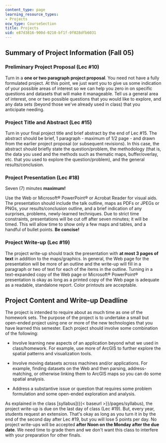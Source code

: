 ```yaml
---
content_type: page
learning_resource_types:
- Projects
ocw_type: CourseSection
title: Projects
uid: e87d3816-900d-0210-bf1f-0f028dfb6031
---
```


Summary of Project Information (Fall 05)
----------------------------------------

### Preliminary Project Proposal (Lec #10)

Turn in a **one or two paragraph project proposal**. You need not have a fully formulated project. At this point, we just want you to give us some indication of your possible areas of interest so we can help you zero in on specific questions and datasets that will make it manageable. Tell us a general area of interest, one or two possible questions that you would like to explore, and any data sets (beyond those we've already used in class) that you anticipate needing.

### Project Title and Abstract (Lec #15)

Turn in your final project title and brief abstract by the end of Lec #15. The abstract should be brief, 1 paragraph - maximum of 1/2 page - and drawn from the earlier project proposal (or subsequent revisions). In this case, the abstract should briefly state the question/problem, the methodology (that is, the data you used and the methods such as thematic maps, buffer/overlay, etc. that you used to explore the question/problem), and the general results/conclusion.

### Project Presentation (Lec #18)

Seven (7) minutes **maximum!**

Use the Web or Microsoft® PowerPoint® or Acrobat Reader for visual aids. The presentation should include the talk outline, maps as PDFs or JPEGs or PNGs, your results/conclusion outline, and a brief indication of any surprises, problems, newly-learned techniques. Due to strict time constraints, presentations will be cut off after seven minutes; it will be timed. This will allow time to show only a few maps and tables, and a handful of bullet points. **Be concise!**

### Project Write-up (Lec #19)

The project write-up should track the presentation with **at most 3 pages of text** in addition to the maps/graphics. In general, the Web page for the presentation will be more of an outline and the write-up will fill in a paragraph or two of text for each of the items in the outline. Turning in a text-expanded copy of the Web page or Microsoft® PowerPoint® presentation is okay as long as a printed copy of the Web page is adequate as a readable, standalone report. Color printouts are acceptable.

Project Content and Write-up Deadline
-------------------------------------

The project is intended to require about as much time as one of the homework sets. The purpose of the project is to undertake a small but open-ended project using one or more of the new technologies that you have learned this semester. Each project should involve some combination of the following:

*   Involve learning new aspects of an application beyond what we used in class/homework. For example, use more of ArcGIS to further explore the spatial patterns and visualization tools.
    
*   Involve moving datasets across machines and/or applications. For example, finding datasets on the Web and then parsing, address-matching, or otherwise linking them to ArcGIS maps so you can do some spatial analysis.
    
*   Address a substantive issue or question that requires some problem formulation and some open-ended exploration and analysis.
    

As explained in the class [syllabus]({{< baseurl >}}/pages/syllabus), the project write-up is due on the last day of class (Lec #19). But, every year, students request an extension. That's okay as long as you turn it in by the end of the second day after Lec #19, but you will lose 5 points per day. No project write-ups will be accepted **after Noon on the Monday after the due date**. We need time to grade them and we don't want this class to interfere with your preparation for other finals.
